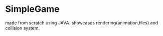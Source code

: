 # SimpleGame

made from scratch using JAVA.
showcases rendering(animation,tiles) and collision system.

